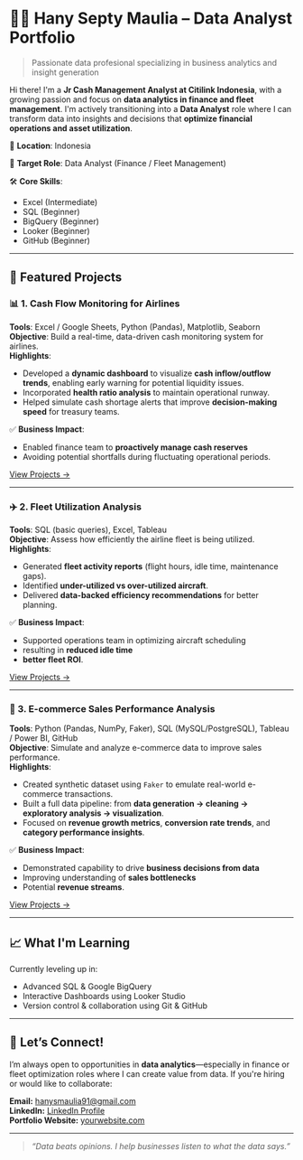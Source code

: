 # 👩‍💻 Hany Septy Maulia – Data Analyst Portfolio

> Passionate data profesional specializing in business analytics and insight generation

Hi there! I'm a **Jr Cash Management Analyst at Citilink Indonesia**, with a growing passion and focus on **data analytics in finance and fleet management**. 
I'm actively transitioning into a **Data Analyst** role where I can transform data into insights and decisions that **optimize financial operations and asset utilization**.

📍 **Location**: Indonesia 

🎯 **Target Role**: Data Analyst (Finance / Fleet Management) 

🛠️ **Core Skills**:
- Excel (Intermediate)
- SQL (Beginner)
- BigQuery (Beginner)
- Looker (Beginner)
- GitHub (Beginner)

---

## 🚀 Featured Projects

### 📊 1. Cash Flow Monitoring for Airlines
**Tools**: Excel / Google Sheets, Python (Pandas), Matplotlib, Seaborn  
**Objective**: Build a real-time, data-driven cash monitoring system for airlines.  
**Highlights**:
- Developed a **dynamic dashboard** to visualize **cash inflow/outflow trends**, enabling early warning for potential liquidity issues.
- Incorporated **health ratio analysis** to maintain operational runway.
- Helped simulate cash shortage alerts that improve **decision-making speed** for treasury teams.

✅ **Business Impact**:  
- Enabled finance team to **proactively manage cash reserves**
- Avoiding potential shortfalls during fluctuating operational periods.

[View Projects →](/projects/Cash-Flow-Monitoring-for-Airlines)

---

### ✈️ 2. Fleet Utilization Analysis
**Tools**: SQL (basic queries), Excel, Tableau  
**Objective**: Assess how efficiently the airline fleet is being utilized.  
**Highlights**:
- Generated **fleet activity reports** (flight hours, idle time, maintenance gaps).
- Identified **under-utilized vs over-utilized aircraft**.
- Delivered **data-backed efficiency recommendations** for better planning.

✅ **Business Impact**:  
- Supported operations team in optimizing aircraft scheduling
- resulting in **reduced idle time**
- **better fleet ROI**.

[View Projects →](/projects/Fleet-Utilization-Analysis)

---

### 🛒 3. E-commerce Sales Performance Analysis
**Tools**: Python (Pandas, NumPy, Faker), SQL (MySQL/PostgreSQL), Tableau / Power BI, GitHub  
**Objective**: Simulate and analyze e-commerce data to improve sales performance.  
**Highlights**:
- Created synthetic dataset using `Faker` to emulate real-world e-commerce transactions.
- Built a full data pipeline: from **data generation → cleaning → exploratory analysis → visualization**.
- Focused on **revenue growth metrics**, **conversion rate trends**, and **category performance insights**.

✅ **Business Impact**:  
- Demonstrated capability to drive **business decisions from data**
- Improving understanding of **sales bottlenecks**
- Potential **revenue streams**.

[View Projects →](/projects/Ecommerce-Sales-Performance-Analysis)

---

## 📈 What I'm Learning

Currently leveling up in:
- Advanced SQL & Google BigQuery
- Interactive Dashboards using Looker Studio
- Version control & collaboration using Git & GitHub

---

## 🤝 Let’s Connect!

I’m always open to opportunities in **data analytics**—especially in finance or fleet optimization roles where I can create value from data. If you're hiring or would like to collaborate:

**Email:** hanysmaulia91@gmail.com  
**LinkedIn:** [LinkedIn Profile](https://linkedin.com/in/hanysmaulia)  
**Portfolio Website:** [yourwebsite.com](https://hanyseptymaulia.com)

---

> *“Data beats opinions. I help businesses listen to what the data says.”*

